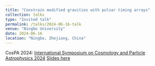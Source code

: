 ```yaml
---
title: "Constrain modified gravities with pulsar timing arrays"
collection: talks
type: "Invited talk"
permalink: /talks/2024-06-16-talk
venue: "Ningbo University"
date: 2024-06-16
location: "Ningbo, Zhejiang, China"
---
```


CosPA 2024: [International Symposium on Cosmology and Particle Astrophysics 2024](https://indico.itp.ac.cn/event/198/overview)
[Slides here](./slides/2024-06-16-talk.pdf)
